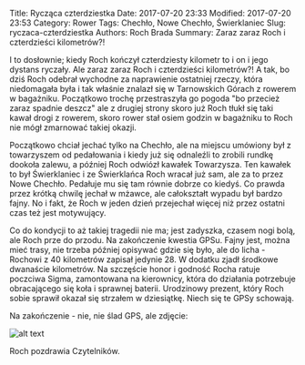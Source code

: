 Title: Rycząca czterdziestka
Date: 2017-07-20 23:33
Modified: 2017-07-20 23:53
Category: Rower
Tags: Chechło, Nowe Chechło, Świerklaniec
Slug: ryczaca-czterdziestka
Authors: Roch Brada
Summary: Zaraz zaraz Roch i czterdzieści kilometrów?!

I to dosłownie; kiedy Roch kończył czterdziesty kilometr to i on i jego dystans ryczały. Ale zaraz zaraz Roch i czterdzieści kilometrów?! A tak, bo dziś Roch odebrał wychodne za naprawienie ostatniej rzeczy, która niedomagała była i tak właśnie znalazł się w Tarnowskich Górach z rowerem w bagażniku. Początkowo trochę przestraszyła go pogoda "bo przecież zaraz spadnie deszcz" ale z drugiej strony skoro już Roch tłukł się taki kawał drogi z rowerem, skoro rower stał osiem godzin w bagażniku to Roch nie mógł zmarnować takiej okazji.

Początkowo chciał jechać tylko na Chechło, ale na miejscu umówiony był z towarzyszem od pedałowania i kiedy już się odnaleźli to zrobili rundkę dookoła zalewu, a później Roch odwiózł kawałek Towarzysza. Ten kawałek to był Świerklaniec i ze Świerklańca Roch wracał już sam, ale za to przez Nowe Chechło. Pedałuje mu się tam równie dobrze co kiedyś. Co prawda przez krótką chwilę jechał w mżawce, ale całokształt wypadu był bardzo fajny. No i fakt, że Roch w jeden dzień przejechał więcej niż przez ostatni czas też jest motywujący.

Co do kondycji to aż takiej tragedii nie ma; jest zadyszka, czasem nogi bolą, ale Roch prze do przodu. Na zakończenie kwestia GPSu. Fajny jest, można mieć trasy, nie trzeba później opisywać gdzie się było, ale do licha - Rochowi z 40 kilometrów zapisał jedynie 28. W dodatku zjadł środkowe dwanaście kilometrów. Na szczęście honor i godność Rocha ratuje poczciwa Sigma, zamontowana na kierownicy, która do działania potrzebuje obracającego się koła i sprawnej baterii. Urodzinowy prezent, który Roch sobie sprawił okazał się strzałem w dziesiątkę. Niech się te GPSy schowają.

Na zakończenie - nie, nie ślad GPS, ale zdjęcie:

![alt text][logo]

[logo]: http://gusioo.github.io/images/r_40_thumb.jpg?style=centerme "Logo Title Text 2"

Roch pozdrawia Czytelników.